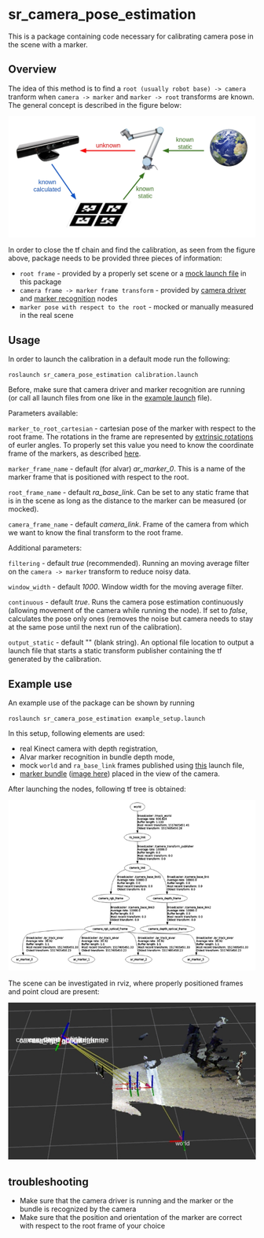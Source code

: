 # sr_camera_pose_estimation

This is a package containing code necessary for calibrating camera pose in the scene with a marker.

## Overview

The idea of this method is to find a `root (usually robot base) -> camera` tranform when `camera -> marker` and `marker -> root` transforms are known. The general concept is described in the figure below:

<p align="center">
  <img src="https://github.com/shadow-robot/sr_vision/blob/kinetic-devel/sr_camera_pose_estimation/doc/diagram_camera_pose.jpg" alt="schematic"/>
</p>

In order to close the tf chain and find the calibration, as seen from the figure above, package needs to be provided three pieces of information:
- `root frame` - provided by a properly set scene or a [mock launch file](https://github.com/shadow-robot/sr_vision/blob/kinetic-devel/sr_camera_pose_estimation/launch/mock_world_transforms.launch) in this package
- `camera frame -> marker frame transform` - provided by [camera driver](https://github.com/shadow-robot/sr_vision/tree/kinetic-devel/sr_camera_launch) and [marker recognition](https://github.com/shadow-robot/sr_vision/tree/kinetic-devel/sr_marker_recognition) nodes
- `marker pose with respect to the root` - mocked or manually measured in the real scene

## Usage

In order to launch the calibration in a default mode run the following:

`roslaunch sr_camera_pose_estimation calibration.launch`

Before, make sure that camera driver and marker recognition are running (or call all launch files from one like in the [example launch](https://github.com/shadow-robot/sr_vision/blob/kinetic-devel/sr_camera_pose_estimation/launch/example_setup.launch) file).

Parameters available:

`marker_to_root_cartesian` - cartesian pose of the marker with respect to the root frame. The rotations in the frame are represented by [extrinsic rotations](https://en.wikipedia.org/wiki/Euler_angles#Definition_by_extrinsic_rotations) of eurler angles. To properly set this value you need to know the coordinate frame of the markers, as described [here](https://github.com/shadow-robot/sr_vision/tree/kinetic-devel/sr_marker_recognition).

`marker_frame_name` - default (for alvar) *ar_marker_0*. This is a name of the marker frame that is positioned with respect to the root.

`root_frame_name` - default *ra_base_link*. Can be set to any static frame that is in the scene as long as the distance to the marker can be measured (or mocked).

`camera_frame_name` - default *camera_link*. Frame of the camera from which we want to know the final transform to the root frame.

Additional parameters:

`filtering` - default *true* (recommended). Running an moving average filter on the `camera -> marker` transform to reduce noisy data.

`window_width` - default *1000*. Window width for the moving average filter.

`continuous` - default *true*. Runs the camera pose estimation continuously (allowing movement of the camera while running the node). If set to *false*, calculates the pose only ones (removes the noise but camera needs to stay at the same pose until the next run of the calibration).

`output_static` - default "" (blank string). An optional file location to output a launch file that starts a static transform publisher containing the tf generated by the calibration.
## Example use

An example use of the package can be shown by running

`roslaunch sr_camera_pose_estimation example_setup.launch`

In this setup, following elements are used:

- real Kinect camera with depth registration,
- Alvar marker recognition in bundle depth mode,
- mock `world` and `ra_base_link` frames published using [this](https://github.com/shadow-robot/sr_vision/blob/kinetic-devel/sr_camera_pose_estimation/launch/mock_world_transforms.launch) launch file,
- [marker bundle](https://github.com/shadow-robot/common_resources/blob/kinetic-devel/sr_description_common/ar_markers/ar_marker_0_1_2_3_a4.xml) ([image here](https://github.com/shadow-robot/sr_vision/blob/kinetic-devel/sr_marker_recognition/doc/ar_marker_a4_border_right_size.png)) placed in the view of the camera.

After launching the nodes, following tf tree is obtained:

<p align="center">
  <img src="https://github.com/shadow-robot/sr_vision/blob/kinetic-devel/sr_camera_pose_estimation/doc/tf_tree.jpg" alt="tf_tree"/>
</p>

The scene can be investigated in rviz, where properly positioned frames and point cloud are present:

<p align="center">
  <img src="https://github.com/shadow-robot/sr_vision/blob/kinetic-devel/sr_camera_pose_estimation/doc/calib_scene.jpg" alt="scene"/>
</p>

## troubleshooting
- Make sure that the camera driver is running and the marker or the bundle is recognized by the camera
- Make sure that the position and orientation of the marker are correct with respect to the root frame of your choice
